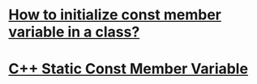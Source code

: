 # [How to initialize const member variable in a class?](https://stackoverflow.com/questions/14495536/how-to-initialize-const-member-variable-in-a-class)



# [C++ Static Const Member Variable](https://cookierobotics.com/032/)